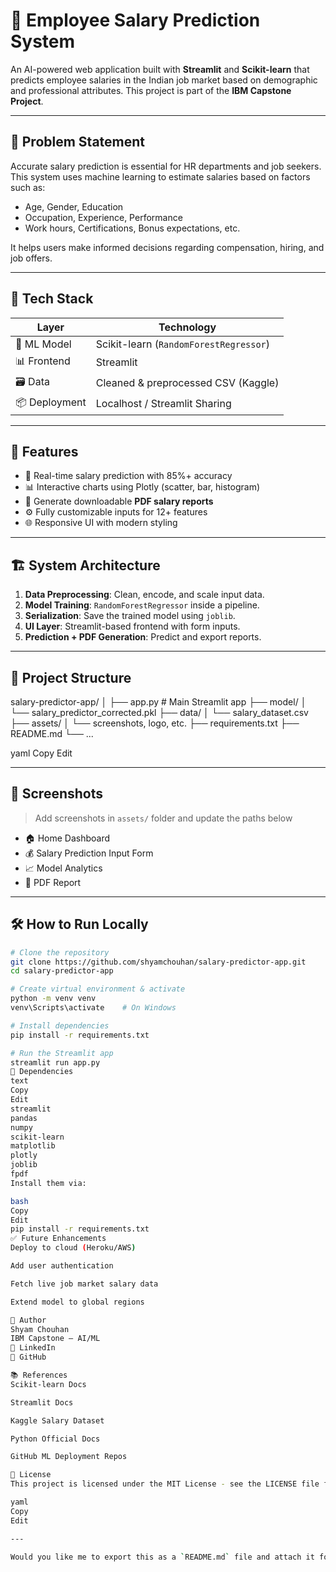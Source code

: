 
# 💼 Employee Salary Prediction System

An AI-powered web application built with **Streamlit** and **Scikit-learn** that predicts employee salaries in the Indian job market based on demographic and professional attributes. This project is part of the **IBM Capstone Project**.

---


## 🧠 Problem Statement

Accurate salary prediction is essential for HR departments and job seekers. This system uses machine learning to estimate salaries based on factors such as:
- Age, Gender, Education
- Occupation, Experience, Performance
- Work hours, Certifications, Bonus expectations, etc.

It helps users make informed decisions regarding compensation, hiring, and job offers.

---

## 🧱 Tech Stack

| Layer         | Technology                          |
|---------------|--------------------------------------|
| 🧮 ML Model   | Scikit-learn (`RandomForestRegressor`) |
| 📊 Frontend   | Streamlit                           |
| 🗃️ Data       | Cleaned & preprocessed CSV (Kaggle) |
| 📦 Deployment | Localhost / Streamlit Sharing        |

---

## 🧪 Features

- 🔢 Real-time salary prediction with 85%+ accuracy
- 📊 Interactive charts using Plotly (scatter, bar, histogram)
- 📄 Generate downloadable **PDF salary reports**
- ⚙️ Fully customizable inputs for 12+ features
- 🌐 Responsive UI with modern styling

---

## 🏗️ System Architecture

1. **Data Preprocessing**: Clean, encode, and scale input data.
2. **Model Training**: `RandomForestRegressor` inside a pipeline.
3. **Serialization**: Save the trained model using `joblib`.
4. **UI Layer**: Streamlit-based frontend with form inputs.
5. **Prediction + PDF Generation**: Predict and export reports.

---

## 🔁 Project Structure

salary-predictor-app/
│
├── app.py # Main Streamlit app
├── model/
│ └── salary_predictor_corrected.pkl
├── data/
│ └── salary_dataset.csv
├── assets/
│ └── screenshots, logo, etc.
├── requirements.txt
├── README.md
└── ...

yaml
Copy
Edit

---

## 📸 Screenshots

> Add screenshots in `assets/` folder and update the paths below

- 🏠 Home Dashboard  
- 💰 Salary Prediction Input Form  
- 📈 Model Analytics  
- 📄 PDF Report

---

## 🛠️ How to Run Locally

```bash
# Clone the repository
git clone https://github.com/shyamchouhan/salary-predictor-app.git
cd salary-predictor-app

# Create virtual environment & activate
python -m venv venv
venv\Scripts\activate    # On Windows

# Install dependencies
pip install -r requirements.txt

# Run the Streamlit app
streamlit run app.py
📂 Dependencies
text
Copy
Edit
streamlit
pandas
numpy
scikit-learn
matplotlib
plotly
joblib
fpdf
Install them via:

bash
Copy
Edit
pip install -r requirements.txt
✅ Future Enhancements
Deploy to cloud (Heroku/AWS)

Add user authentication

Fetch live job market salary data

Extend model to global regions

🧠 Author
Shyam Chouhan
IBM Capstone – AI/ML
🔗 LinkedIn
🔗 GitHub

📚 References
Scikit-learn Docs

Streamlit Docs

Kaggle Salary Dataset

Python Official Docs

GitHub ML Deployment Repos

📄 License
This project is licensed under the MIT License - see the LICENSE file for details.

yaml
Copy
Edit

---

Would you like me to export this as a `README.md` file and attach it for download?



